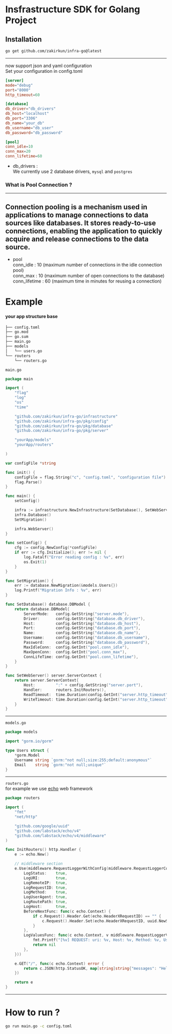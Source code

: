 # Insfrastructure SDK for Golang Project 
## Installation
```sh
go get github.com/zakirkun/infra-go@latest
```
---
now support json and yaml configuration\
Set your configuration in config.toml
```toml
[server]
mode="debug"
port="8000"
http_timeout=60

[database]
db_driver="db_drivers"
db_host="localhost"
db_port="3306"
db_name="your_db"
db_username="db_user"
db_password="db_password"

[pool]
conn_idle=10
conn_max=20
conn_lifetime=60
```
- db_drivers : \
 We currently use 2 database drivers, `mysql` and `postgres`

 ### What is Pool Connection ?
 ---
 Connection pooling is a mechanism used in applications to manage connections to data sources like databases. It stores ready-to-use connections, enabling the application to quickly acquire and release connections to the data source.
---

- pool \
conn_idle : 10 (maximum number of connections in the idle connection pool)\
conn_max : 10 (maximum number of open connections to the database)\
conn_lifetime : 60 (maximum time in minutes for reusing a connection)

# Example
#### your app structure base
```sh
├── config.toml
├── go.mod
├── go.sum
├── main.go
├── models
│   └── users.go
└── routers
    └── routers.go
```

`main.go`
```go
package main

import (
	"flag"
	"log"
	"os"
	"time"

	"github.com/zakirkun/infra-go/infrastructure"
	"github.com/zakirkun/infra-go/pkg/config"
	"github.com/zakirkun/infra-go/pkg/database"
	"github.com/zakirkun/infra-go/pkg/server"

    "yourApp/models"
	"yourApp/routers"

)

var configFile *string

func init() {
	configFile = flag.String("c", "config.toml", "configuration file")
	flag.Parse()
}

func main() {
	setConfig()

	infra := infrastructure.NewInfrastructure(SetDatabase(), SetWebServer())
	infra.Database()
	SetMigration()

	infra.WebServer()
}

func setConfig() {
	cfg := config.NewConfig(*configFile)
	if err := cfg.Initialize(); err != nil {
		log.Fatalf("Error reading config : %v", err)
		os.Exit(1)
	}
}

func SetMigration() {
	err := database.NewMigration(&models.Users{})
	log.Printf("Migration Info : %v", err)
}

func SetDatabase() database.DBModel {
	return database.DBModel{
		ServerMode:   config.GetString("server.mode"),
		Driver:       config.GetString("database.db_driver"),
		Host:         config.GetString("database.db_host"),
		Port:         config.GetString("database.db_port"),
		Name:         config.GetString("database.db_name"),
		Username:     config.GetString("database.db_username"),
		Password:     config.GetString("database.db_password"),
		MaxIdleConn:  config.GetInt("pool.conn_idle"),
		MaxOpenConn:  config.GetInt("pool.conn_max"),
		ConnLifeTime: config.GetInt("pool.conn_lifetime"),
	}
}

func SetWebServer() server.ServerContext {
	return server.ServerContext{
		Host:         ":" + config.GetString("server.port"),
		Handler:      routers.InitRouters(),
		ReadTimeout:  time.Duration(config.GetInt("server.http_timeout")),
		WriteTimeout: time.Duration(config.GetInt("server.http_timeout")),
	}
}
```
---
`models.go`
```go
package models

import "gorm.io/gorm"

type Users struct {
	*gorm.Model
	Username string `gorm:"not null;size:255;default:anonymous"`
	Email    string `gorm:"not null;unique"`
}
```
---
`routers.go`\
for example we use [echo](github.com/labstack/echo) web framework
```go
package routers

import (
	"fmt"
	"net/http"

	"github.com/google/uuid"
	"github.com/labstack/echo/v4"
	"github.com/labstack/echo/v4/middleware"
)

func InitRouters() http.Handler {
	e := echo.New()

	// middleware section
	e.Use(middleware.RequestLoggerWithConfig(middleware.RequestLoggerConfig{
		LogStatus:    true,
		LogURI:       true,
		LogRemoteIP:  true,
		LogRequestID: true,
		LogMethod:    true,
		LogUserAgent: true,
		LogRoutePath: true,
		LogHost:      true,
		BeforeNextFunc: func(c echo.Context) {
			if c.Request().Header.Get(echo.HeaderXRequestID) == "" {
				c.Request().Header.Set(echo.HeaderXRequestID, uuid.NewString())
			}
		},
		LogValuesFunc: func(c echo.Context, v middleware.RequestLoggerValues) error {
			fmt.Printf("[%v] REQUEST: uri: %v, Host: %v, Method: %v, UserAgent: %v, RoutePath: %v, IP: %v\n", v.RequestID, v.URI, v.Host, v.Method, v.UserAgent, v.RoutePath, v.RemoteIP)
			return nil
		},
	}))

	e.GET("/", func(c echo.Context) error {
		return c.JSON(http.StatusOK, map[string]string{"messages": "Hello World!"})
	})

	return e
}
```
---
# How to run ?
```sh
go run main.go -c config.toml
```
